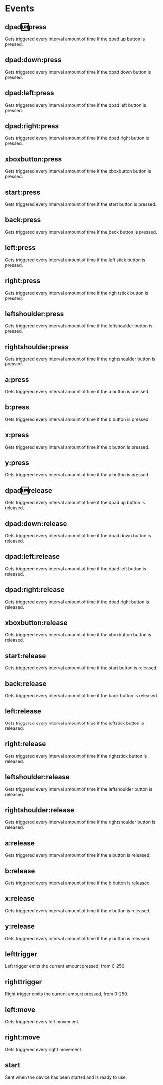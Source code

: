 # Events

## dpad:up:press

Gets triggered every interval amount of time if the dpad up button is pressed.

## dpad:down:press

Gets triggered every interval amount of time if the dpad down button is pressed.

## dpad:left:press

Gets triggered every interval amount of time if the dpad left button is pressed.

## dpad:right:press

Gets triggered every interval amount of time if the dpad right button is pressed.

## xboxbutton:press

Gets triggered every interval amount of time if the xboxbutton button is pressed.

## start:press

Gets triggered every interval amount of time if the start button is pressed.

## back:press

Gets triggered every interval amount of time if the back button is pressed.

## left:press

Gets triggered every interval amount of time if the left stick button is pressed.

## right:press

Gets triggered every interval amount of time if the righ tstick button is pressed.

## leftshoulder:press

Gets triggered every interval amount of time if the leftshoulder button is pressed.

## rightshoulder:press

Gets triggered every interval amount of time if the rightshoulder button is pressed.

## a:press

Gets triggered every interval amount of time if the a button is pressed.

## b:press

Gets triggered every interval amount of time if the b button is pressed.

## x:press

Gets triggered every interval amount of time if the x button is pressed.

## y:press

Gets triggered every interval amount of time if the y button is pressed.

## dpad:up:release

Gets triggered every interval amount of time if the dpad up button is released.

## dpad:down:release

Gets triggered every interval amount of time if the dpad down button is released.

## dpad:left:release

Gets triggered every interval amount of time if the dpad left button is released.

## dpad:right:release

Gets triggered every interval amount of time if the dpad right button is released.

## xboxbutton:release

Gets triggered every interval amount of time if the xboxbutton button is released.

## start:release

Gets triggered every interval amount of time if the start button is released.

## back:release

Gets triggered every interval amount of time if the back button is released.

## left:release

Gets triggered every interval amount of time if the leftstick button is released.

## right:release

Gets triggered every interval amount of time if the rightstick button is released.

## leftshoulder:release

Gets triggered every interval amount of time if the leftshoulder button is released.

## rightshoulder:release

Gets triggered every interval amount of time if the rightshoulder button is released.

## a:release

Gets triggered every interval amount of time if the a button is released.

## b:release

Gets triggered every interval amount of time if the b button is released.

## x:release

Gets triggered every interval amount of time if the x button is released.

## y:release

Gets triggered every interval amount of time if the y button is released.

## lefttrigger

Left trigger emits the current amount pressed, from 0-250.

## righttrigger

Right trigger emits the current amount pressed, from 0-250.

## left:move

Gets triggered every left movement.

## right:move

Gets triggered every right movement.

## start

Sent when the device has been started and is ready to use.
